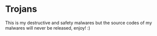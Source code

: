 # Trojans
This is my destructive and safety malwares but the source codes of my malwares will never be released, enjoy! :)
